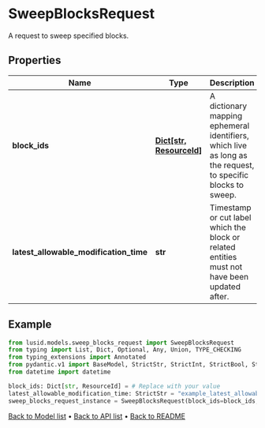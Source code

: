 # SweepBlocksRequest

A request to sweep specified blocks.
## Properties
Name | Type | Description | Notes
------------ | ------------- | ------------- | -------------
**block_ids** | [**Dict[str, ResourceId]**](ResourceId.md) | A dictionary mapping ephemeral identifiers, which live as long as the request, to specific blocks to sweep. | 
**latest_allowable_modification_time** | **str** | Timestamp or cut label which the  block or related entities must not have been updated after. | 
## Example

```python
from lusid.models.sweep_blocks_request import SweepBlocksRequest
from typing import List, Dict, Optional, Any, Union, TYPE_CHECKING
from typing_extensions import Annotated
from pydantic.v1 import BaseModel, StrictStr, StrictInt, StrictBool, StrictFloat, StrictBytes, Field, validator, ValidationError, conlist, constr
from datetime import datetime

block_ids: Dict[str, ResourceId] = # Replace with your value
latest_allowable_modification_time: StrictStr = "example_latest_allowable_modification_time"
sweep_blocks_request_instance = SweepBlocksRequest(block_ids=block_ids, latest_allowable_modification_time=latest_allowable_modification_time)

```

[Back to Model list](../README.md#documentation-for-models) &#8226; [Back to API list](../README.md#documentation-for-api-endpoints) &#8226; [Back to README](../README.md)


